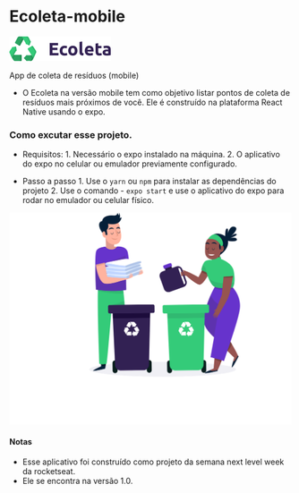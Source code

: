 # Ecoleta-mobile
![Ecoleta](https://github.com/Marcelo8173/Ecoleta-mobile/blob/master/src/assets/logo.png)

App de coleta de resíduos (mobile)

- O Ecoleta na versão mobile tem como objetivo listar pontos de coleta de resíduos mais próximos de você. Ele é construído na plataforma React Native usando o expo.

### Como excutar esse projeto.

- Requisitos:
        1. Necessário o expo instalado na máquina.
        2. O aplicativo do expo no celular ou emulador previamente configurado.

- Passo a passo
        1. Use o `yarn` ou `npm` para instalar as dependências do projeto
        2. Use o comando - `expo start` e use o aplicativo do expo para rodar no emulador ou celular físico.
        
 ![Ecoleta](https://github.com/Marcelo8173/Ecoleta-mobile/blob/master/src/assets/home-background.svg)
#### Notas

- Esse aplicativo foi construído como projeto da semana next level week da rocketseat.
- Ele se encontra na versão 1.0. 



